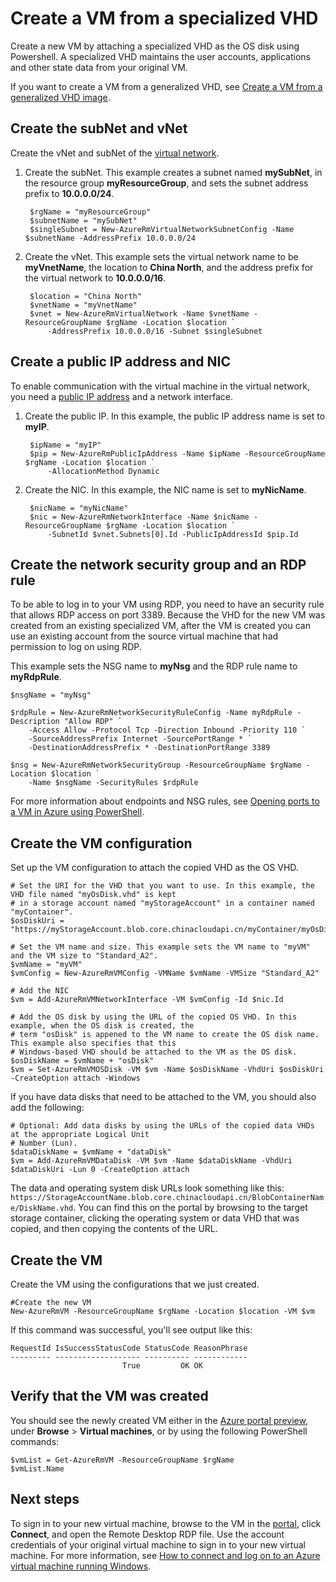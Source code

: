 <properties
    pageTitle="Create a copy of your Windows VM | Azure"
    description="Learn how to create a copy of your specialized Azure VM running Windows, in the Resource Manager deployment model."
    services="virtual-machines-windows"
    documentationcenter=""
    author="cynthn"
    manager="timlt"
    editor=""
    tags="azure-resource-manager" />
<tags
    ms.assetid="3b7d3cd5-e3d7-4041-a2a7-0290447458ea"
    ms.service="virtual-machines-windows"
    ms.workload="infrastructure-services"
    ms.tgt_pltfrm="vm-windows"
    ms.devlang="na"
    ms.topic="article"
    ms.date="09/21/2016"
    wacn.date=""
    ms.author="cynthn" />

# Create a VM from a specialized VHD
Create a new VM by attaching a specialized VHD as the OS disk using Powershell. A specialized VHD maintains the user accounts, applications and other state data from your original VM. 

If you want to create a VM from a generalized VHD, see [Create a VM from a generalized VHD image](/documentation/articles/virtual-machines-windows-create-vm-generalized/).

## Create the subNet and vNet
Create the vNet and subNet of the [virtual network](/documentation/articles/virtual-networks-overview/).

1. Create the subNet. This example creates a subnet named **mySubNet**, in the resource group **myResourceGroup**, and sets the subnet address prefix to **10.0.0.0/24**.

        $rgName = "myResourceGroup"
        $subnetName = "mySubNet"
        $singleSubnet = New-AzureRmVirtualNetworkSubnetConfig -Name $subnetName -AddressPrefix 10.0.0.0/24

2. Create the vNet. This example sets the virtual network name to be **myVnetName**, the location to **China North**, and the address prefix for the virtual network to **10.0.0.0/16**. 

        $location = "China North"
        $vnetName = "myVnetName"
        $vnet = New-AzureRmVirtualNetwork -Name $vnetName -ResourceGroupName $rgName -Location $location `
            -AddressPrefix 10.0.0.0/16 -Subnet $singleSubnet

## Create a public IP address and NIC
To enable communication with the virtual machine in the virtual network, you need a [public IP address](/documentation/articles/virtual-network-ip-addresses-overview-arm/) and a network interface.

1. Create the public IP. In this example, the public IP address name is set to **myIP**.

        $ipName = "myIP"
        $pip = New-AzureRmPublicIpAddress -Name $ipName -ResourceGroupName $rgName -Location $location `
            -AllocationMethod Dynamic

2. Create the NIC. In this example, the NIC name is set to **myNicName**.

        $nicName = "myNicName"
        $nic = New-AzureRmNetworkInterface -Name $nicName -ResourceGroupName $rgName -Location $location `
            -SubnetId $vnet.Subnets[0].Id -PublicIpAddressId $pip.Id

## Create the network security group and an RDP rule
To be able to log in to your VM using RDP, you need to have an security rule that allows RDP access on port 3389. Because the VHD for the new VM was created from an existing specialized VM, after the VM is created you can use an existing account from the source virtual machine that had permission to log on using RDP.

This example sets the NSG name to **myNsg** and the RDP rule name to **myRdpRule**.

    $nsgName = "myNsg"

    $rdpRule = New-AzureRmNetworkSecurityRuleConfig -Name myRdpRule -Description "Allow RDP" `
        -Access Allow -Protocol Tcp -Direction Inbound -Priority 110 `
        -SourceAddressPrefix Internet -SourcePortRange * `
        -DestinationAddressPrefix * -DestinationPortRange 3389

    $nsg = New-AzureRmNetworkSecurityGroup -ResourceGroupName $rgName -Location $location `
        -Name $nsgName -SecurityRules $rdpRule

For more information about endpoints and NSG rules, see [Opening ports to a VM in Azure using PowerShell](/documentation/articles/virtual-machines-windows-nsg-quickstart-powershell/).

## Create the VM configuration
Set up the VM configuration to attach the copied VHD as the OS VHD.

    # Set the URI for the VHD that you want to use. In this example, the VHD file named "myOsDisk.vhd" is kept 
    # in a storage account named "myStorageAccount" in a container named "myContainer".
    $osDiskUri = "https://myStorageAccount.blob.core.chinacloudapi.cn/myContainer/myOsDisk.vhd"

    # Set the VM name and size. This example sets the VM name to "myVM" and the VM size to "Standard_A2".
    $vmName = "myVM"
    $vmConfig = New-AzureRmVMConfig -VMName $vmName -VMSize "Standard_A2"

    # Add the NIC
    $vm = Add-AzureRmVMNetworkInterface -VM $vmConfig -Id $nic.Id

    # Add the OS disk by using the URL of the copied OS VHD. In this example, when the OS disk is created, the 
    # term "osDisk" is appened to the VM name to create the OS disk name. This example also specifies that this 
    # Windows-based VHD should be attached to the VM as the OS disk.
    $osDiskName = $vmName + "osDisk"
    $vm = Set-AzureRmVMOSDisk -VM $vm -Name $osDiskName -VhdUri $osDiskUri -CreateOption attach -Windows

If you have data disks that need to be attached to the VM, you should also add the following: 

    # Optional: Add data disks by using the URLs of the copied data VHDs at the appropriate Logical Unit 
    # Number (Lun).
    $dataDiskName = $vmName + "dataDisk"
    $vm = Add-AzureRmVMDataDisk -VM $vm -Name $dataDiskName -VhdUri $dataDiskUri -Lun 0 -CreateOption attach

The data and operating system disk URLs look something like this: `https://StorageAccountName.blob.core.chinacloudapi.cn/BlobContainerName/DiskName.vhd`. You can find this on the portal by browsing to the target storage container, clicking the operating system or data VHD that was copied, and then copying the contents of the URL.

## Create the VM
Create the VM using the configurations that we just created.

    #Create the new VM
    New-AzureRmVM -ResourceGroupName $rgName -Location $location -VM $vm

If this command was successful, you'll see output like this:

    RequestId IsSuccessStatusCode StatusCode ReasonPhrase
    --------- ------------------- ---------- ------------
                             True         OK OK   


## Verify that the VM was created
You should see the newly created VM either in the [Azure portal preview](https://portal.azure.cn), under **Browse** > **Virtual machines**, or by using the following PowerShell commands:

    $vmList = Get-AzureRmVM -ResourceGroupName $rgName
    $vmList.Name

## Next steps
To sign in to your new virtual machine, browse to the VM in the [portal](https://portal.azure.cn), click **Connect**, and open the Remote Desktop RDP file. Use the account credentials of your original virtual machine to sign in to your new virtual machine. For more information, see [How to connect and log on to an Azure virtual machine running Windows](/documentation/articles/virtual-machines-windows-connect-logon/).


